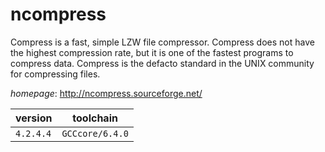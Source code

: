 # ncompress

Compress is a fast, simple LZW file compressor. Compress does not have the  highest compression rate, but it is one of the fastest programs to compress  data. Compress is the defacto standard in the UNIX community for compressing  files.

*homepage*: <http://ncompress.sourceforge.net/>

version | toolchain
--------|----------
``4.2.4.4`` | ``GCCcore/6.4.0``
